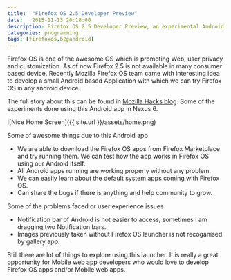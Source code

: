 ```yaml
---
title:  "Firefox OS 2.5 Developer Preview"
date:   2015-11-13 20:18:00
description: Firefox OS 2.5 Developer Preview, an experimental Android app
categories: programming
tags: [firefoxos,b2gandroid]
---
```


Firefox OS is one of the awesome OS which is promoting Web, user privacy and customization. As of now Firefox 2.5 is not available in many consumer based device. Recently Mozilla Firefox OS team came with interesting idea to develop a small Android based Application with which we can try Firefox OS in any android device.

The full story about this can be found in [Mozilla Hacks blog](https://hacks.mozilla.org/2015/11/firefox-os-2-5-developer-preview-an-experimental-android-app/). Some of the experiments done using this Android app in Nexus 6.

![Nice Home Screen]({{ site.url }}/assets/home.png)

Some of awesome things due to this Android app
- We are able to download the Firefox OS apps from Firefox Marketplace and try running them. We can test how the app works in Firefox OS using our Android itself.
- All Android apps running are working properly without any problem.
- We can easily learn about the default system apps coming with Firefox OS.
- Can share the bugs if there is anything and help community to grow.

Some of the problems faced or user experience issues
- Notification bar of Android is not easier to access, sometimes I am dragging two Notification bars.
- Images previously taken without Firefox OS launcher is not recoganised by gallery app.

Still there are lot of things to explore using this launcher. It is really a great opportunity for Mobile  web app developers who would love to develop Firefox OS apps and/or Mobile web apps.
 
